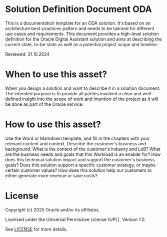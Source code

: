 # Solution Definition Document ODA
 
This is a documentation template for an ODA solution. It's based on an architecture best-practices pattern and needs to be tailored for different use cases and requirements.
This document provides a high-level solution definition for the Oracle Digital Assistant solution and aims at describing the current state, to-be state as well as a potential project scope and timeline.

Reviewed: 31.10.2024
 
# When to use this asset?
 
When you design a solution and want to describe it in a solution document.
The intended purpose is to provide all parties involved a clear and well-defined insight into the scope of work and intention of the project as it will be done as part of the Oracle service.
 
# How to use this asset?
 
Use the Word or Markdown template, and fill in the chapters with your relevant content and context.
Describe the customer's business and background. What is the context of the customer's industry and LoB? What are the business needs and goals that this Workload is an enabler for? How does this technical solution impact and support the customer's business goals? Does this solution support a specific customer strategy, or maybe certain customer values? How does this solution help our customers to either generate more revenue or save costs?
 
# License
 
Copyright (c) 2025 Oracle and/or its affiliates.
 
Licensed under the Universal Permissive License (UPL), Version 1.0.
 
See [LICENSE](https://github.com/oracle-devrel/technology-engineering/blob/main/LICENSE) for more details.

